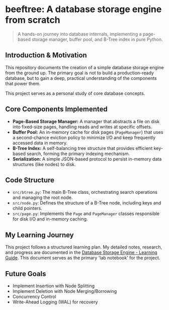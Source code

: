 # beeftree: A database storage engine from scratch

> A hands-on journey into database internals, implementing a page-based storage manager, buffer pool, and B-Tree index in pure Python.

## Introduction & Motivation
This repository documents the creation of a simple database storage engine from the ground up. The primary goal is not to build a production-ready database, but to gain a deep, practical understanding of the components that power them.

This project serves as a personal study of core database concepts.

## Core Components Implemented
- **Page-Based Storage Manager:** A manager that abstracts a file on disk into fixed-size pages, handling reads and writes at specific offsets.
- **Buffer Pool:** An in-memory cache for disk pages (`PageManager`) that uses a second-chance eviction policy to minimize I/O and keep frequently accessed data in memory.
- **B-Tree Index:** A self-balancing tree structure that provides efficient key-based search, forming the primary indexing mechanism.
- **Serialization:** A simple JSON-based protocol to persist in-memory data structures (like nodes) to disk.

## Code Structure
- `src/btree.py`: The main B-Tree class, orchestrating search operations and managing the root node.
- `src/node.py`: Defines the structure of a B-Tree node, including keys and child pointers.
- `src/page.py`: Implements the `Page` and `PageManager` classes responsible for disk I/O and in-memory caching.

## My Learning Journey

This project follows a structured learning plan. My detailed notes, research, and progress are documented in the [Database Storage Engine - Learning Guide](./learnings/database-storage-engine.md). This document serves as the primary 'lab notebook' for the project.

## Future Goals
- Implement Insertion with Node Splitting
- Implement Deletion with Node Merging/Borrowing
- Concurrency Control
- Write-Ahead Logging (WAL) for recovery

